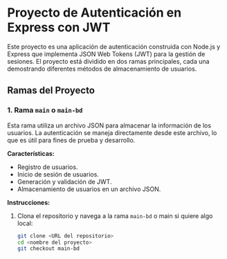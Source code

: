 # Proyecto de Autenticación en Express con JWT

Este proyecto es una aplicación de autenticación construida con Node.js y Express que implementa JSON Web Tokens (JWT) para la gestión de sesiones. El proyecto está dividido en dos ramas principales, cada una demostrando diferentes métodos de almacenamiento de usuarios.

## Ramas del Proyecto

### 1. Rama `main` o `main-bd`

Esta rama utiliza un archivo JSON para almacenar la información de los usuarios. La autenticación se maneja directamente desde este archivo, lo que es útil para fines de prueba y desarrollo.

**Características:**

- Registro de usuarios.
- Inicio de sesión de usuarios.
- Generación y validación de JWT.
- Almacenamiento de usuarios en un archivo JSON.

**Instrucciones:**

1. Clona el repositorio y navega a la rama `main-bd` o main si quiere algo local:

   ```bash
   git clone <URL del repositorio>
   cd <nombre del proyecto>
   git checkout main-bd
